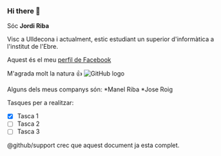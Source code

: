 ### Hi there 👋

Sóc **Jordi Riba**

Visc a Ulldecona i actualment, estic estudiant un superior d'informàtica a l'institut de l'Ebre.

Aquest és el meu [perfil de Facebook](https://ca-es.facebook.com/people/Jordi-Riba/100004714369016/)

M'agrada molt la natura :+1:
![GitHub logo](https://images.unsplash.com/photo-1635183859185-e9f56405acea?ixid=MnwxMjA3fDB8MHxwaG90by1wYWdlfHx8fGVufDB8fHx8&ixlib=rb-1.2.1&auto=format&fit=crop&w=1006&q=80)

Alguns dels meus companys són:
*Manel Riba
*Jose Roig

Tasques per a realitzar:
- [x] Tasca 1
- [ ] Tasca 2
- [ ] Tasca 3

@github/support crec que aquest document ja esta complet.
